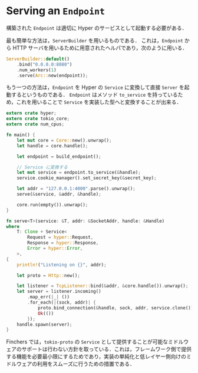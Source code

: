 # Serving an `Endpoint`

構築された `Endpoint` は適切に Hyper のサービスとして起動する必要がある．

最も簡単な方法は，`ServerBuilder` を用いるものである．
これは，`Endpoint` から HTTP サーバを用いるために用意されたヘルパであり，次のように用いる．

```rust
ServerBuilder::default()
    .bind("0.0.0.0:8080")
    .num_workers(1)
    .serve(Arc::new(endpoint));
```

もう一つの方法は，`Endpoint` を Hyper の `Service` に変換して直接 `Server` を起動するというものである．
`Endpoint` はメソッド `to_service` を持っているため，これを用いることで `Service` を実装した型へと変換することが出来る．

```rust
extern crate hyper;
extern crate tokio_core;
extern crate num_cpus;

fn main() {
    let mut core = Core::new().unwrap();
    let handle = core.handle();

    let endpoint = build_endpoint();

    // Service に変換する
    let mut service = endpoint.to_service(&handle);
    service.cookie_manager().set_secret_key(&secret_key);

    let addr = "127.0.0.1:4000".parse().unwrap();
    serve(&service, &addr, &handle);

    core.run(empty()).unwrap();
}

fn serve<T>(service: &T, addr: &SocketAddr, handle: &Handle)
where
    T: Clone + Service<
        Request = hyper::Request,
        Response = hyper::Response,
        Error = hyper::Error,
    >,
{
    println!("Listening on {}", addr);

    let proto = Http::new();

    let listener = TcpListener::bind(&addr, &core.handle()).unwrap();
    let server = listener.incoming()
        .map_err(|_| ())
        .for_each(|(sock, addr)| {
            proto.bind_connection(&handle, sock, addr, service.clone());
            Ok(())
        });
    handle.spawn(server);
}
```

Finchers では，`tokio-proto` の `Service` として提供することが可能なミドルウェアのサポートは行わない方針を取っている．これは，フレームワーク側で提供する機能を必要最小限にするためであり，実装の単純化と低レイヤー側向けのミドルウェアの利用をスムーズに行うための措置である．
